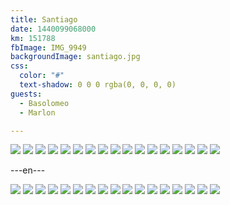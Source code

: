```yaml
---
title: Santiago
date: 1440099068000
km: 151788
fbImage: IMG_9949
backgroundImage: santiago.jpg
css:
  color: "#"
  text-shadow: 0 0 0 rgba(0, 0, 0, 0)
guests:
  - Basolomeo
  - Marlon

---
```


![](IMG_9949)
![](IMG_9951)
![](IMG_9956)
![](IMG_9960)
![](IMG_9965)
![](IMG_9973)
![](IMG_9974)
![](IMG_9976)
![](IMG_9980)
![](IMG_9982)
![](IMG_9983)
![](IMG_9990)
![](IMG_9995)
![](IMG_9996)
![](IMG_9998)
![](IMG_9999)
![](DSC01449)

---en---

![](IMG_9949)
![](IMG_9951)
![](IMG_9956)
![](IMG_9960)
![](IMG_9965)
![](IMG_9973)
![](IMG_9974)
![](IMG_9976)
![](IMG_9980)
![](IMG_9982)
![](IMG_9983)
![](IMG_9990)
![](IMG_9995)
![](IMG_9996)
![](IMG_9998)
![](IMG_9999)
![](DSC01449)

